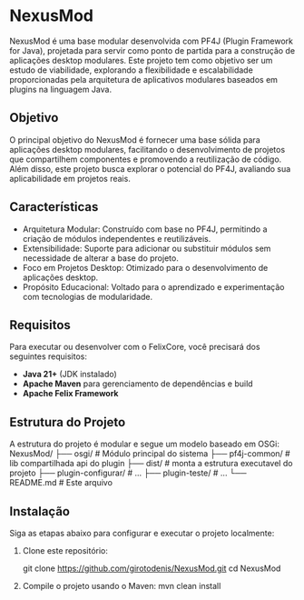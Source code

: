# NexusMod

NexusMod é uma base modular desenvolvida com PF4J (Plugin Framework for Java), projetada para servir como ponto de partida para a construção de aplicações desktop modulares. Este projeto tem como objetivo ser um estudo de viabilidade, explorando a flexibilidade e escalabilidade proporcionadas pela arquitetura de aplicativos modulares baseados em plugins na linguagem Java.

## Objetivo

O principal objetivo do NexusMod é fornecer uma base sólida para aplicações desktop modulares, facilitando o desenvolvimento de projetos que compartilhem componentes e promovendo a reutilização de código. Além disso, este projeto busca explorar o potencial do PF4J, avaliando sua aplicabilidade em projetos reais.

## Características

- Arquitetura Modular: Construído com base no PF4J, permitindo a criação de módulos independentes e reutilizáveis.
- Extensibilidade: Suporte para adicionar ou substituir módulos sem necessidade de alterar a base do projeto.
- Foco em Projetos Desktop: Otimizado para o desenvolvimento de aplicações desktop.
- Propósito Educacional: Voltado para o aprendizado e experimentação com tecnologias de modularidade.

## Requisitos

Para executar ou desenvolver com o FelixCore, você precisará dos seguintes requisitos:

- **Java 21+** (JDK instalado)
- **Apache Maven** para gerenciamento de dependências e build
- **Apache Felix Framework**

## Estrutura do Projeto

A estrutura do projeto é modular e segue um modelo baseado em OSGi:
NexusMod/
├── osgi/ # Módulo principal do sistema
├── pf4j-common/ # lib compartilhada api do plugin 
├── dist/ # monta a estrutura executavel do projeto
├── plugin-configurar/ # ...
├── plugin-teste/ # ...
└── README.md # Este arquivo

## Instalação

Siga as etapas abaixo para configurar e executar o projeto localmente:

1. Clone este repositório:
  
   git clone https://github.com/girotodenis/NexusMod.git
   cd NexusMod

2. Compile o projeto usando o Maven:
   mvn clean install
   
